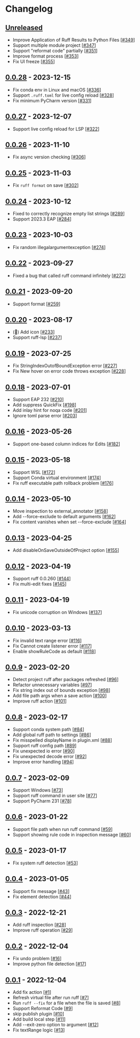 # Changelog

## [Unreleased]
- Improve Application of Ruff Results to Python Files [[#349](https://github.com/koxudaxi/ruff-pycharm-plugin/pull/349)]
- Support multiple module project [[#347](https://github.com/koxudaxi/ruff-pycharm-plugin/pull/347)]
- Support "reformat code" partially [[#351](https://github.com/koxudaxi/ruff-pycharm-plugin/pull/351)]
- Improve format process [[#353](https://github.com/koxudaxi/ruff-pycharm-plugin/pull/353)]
- Fix UI freeze [[#355](https://github.com/koxudaxi/ruff-pycharm-plugin/pull/355)]

## [0.0.28] - 2023-12-15

- Fix conda env in Linux and macOS [[#336](https://github.com/koxudaxi/ruff-pycharm-plugin/pull/336)]
- Support `.ruff.toml` for live config reload [[#328](https://github.com/koxudaxi/ruff-pycharm-plugin/pull/328)]
- Fix minimum PyCharm version [[#331](https://github.com/koxudaxi/ruff-pycharm-plugin/pull/331)]

## [0.0.27] - 2023-12-07

- Support live config reload for LSP [[#322](https://github.com/koxudaxi/ruff-pycharm-plugin/pull/322)]

## [0.0.26] - 2023-11-10

- Fix async version checking [[#306](https://github.com/koxudaxi/ruff-pycharm-plugin/pull/306)]

## [0.0.25] - 2023-11-03

- Fix `ruff format` on save [[#302](https://github.com/koxudaxi/ruff-pycharm-plugin/pull/302)]

## [0.0.24] - 2023-10-12

- Fixed to correctly recognize empty list strings [[#289](https://github.com/koxudaxi/ruff-pycharm-plugin/pull/289)]
- Support 2023.3 EAP [[#284](https://github.com/koxudaxi/ruff-pycharm-plugin/pull/284)]

## [0.0.23] - 2023-10-03

- Fix random illegalargumentexception [[#274](https://github.com/koxudaxi/ruff-pycharm-plugin/pull/274)]

## [0.0.22] - 2023-09-27

- Fixed a bug that called ruff command infinitely [[#272](https://github.com/koxudaxi/ruff-pycharm-plugin/pull/272)]

## [0.0.21] - 2023-09-20

- Support format [[#259](https://github.com/koxudaxi/ruff-pycharm-plugin/pull/259)]

## [0.0.20] - 2023-08-17

- (🎁) Add icon [[#233](https://github.com/koxudaxi/ruff-pycharm-plugin/pull/233)]
- Support ruff-lsp [[#237](https://github.com/koxudaxi/ruff-pycharm-plugin/pull/237)]

## [0.0.19] - 2023-07-25

- Fix StringIndexOutofBoundException error [[#227](https://github.com/koxudaxi/ruff-pycharm-plugin/pull/227)]
- Fix New hover on error code throws exception [[#228](https://github.com/koxudaxi/ruff-pycharm-plugin/pull/228)]

## [0.0.18] - 2023-07-01

- Support EAP 232 [[#210](https://github.com/koxudaxi/ruff-pycharm-plugin/pull/210)]
- Add suppress QuickFix [[#198](https://github.com/koxudaxi/ruff-pycharm-plugin/pull/189)]
- Add inlay hint for noqa code [[#201](https://github.com/koxudaxi/ruff-pycharm-plugin/pull/201)]
- Ignore toml parse error [[#203](https://github.com/koxudaxi/ruff-pycharm-plugin/pull/203)]

## [0.0.16] - 2023-05-26

- Support one-based column indices for Edits [[#182](https://github.com/koxudaxi/ruff-pycharm-plugin/pull/182)]

## [0.0.15] - 2023-05-18

- Support WSL [[#172](https://github.com/koxudaxi/ruff-pycharm-plugin/pull/172)]
- Support Conda virtual environment [[#174](https://github.com/koxudaxi/ruff-pycharm-plugin/pull/174)]
- Fix ruff executable path rollback problem [[#176](https://github.com/koxudaxi/ruff-pycharm-plugin/pull/176)]

## [0.0.14] - 2023-05-10

- Move inspection to external_annotator [[#158](https://github.com/koxudaxi/ruff-pycharm-plugin/pull/158)]
- Add --force-exclude to default arguments [[#162](https://github.com/koxudaxi/ruff-pycharm-plugin/pull/162)]
- Fix content vanishes when set --force-exclude [[#164](https://github.com/koxudaxi/ruff-pycharm-plugin/pull/164)]

## [0.0.13] - 2023-04-25

- Add disableOnSaveOutsideOfProject option [[#155](https://github.com/koxudaxi/ruff-pycharm-plugin/pull/155)]

## [0.0.12] - 2023-04-19

- Support ruff 0.0.260 [[#144](https://github.com/koxudaxi/ruff-pycharm-plugin/pull/144)]
- Fix multi-edit fixes [[#145](https://github.com/koxudaxi/ruff-pycharm-plugin/pull/145)]

## [0.0.11] - 2023-04-19

- Fix unicode corruption on Windows [[#137](https://github.com/koxudaxi/ruff-pycharm-plugin/pull/137)]

## [0.0.10] - 2023-03-13

- Fix invalid text range error [[#116](https://github.com/koxudaxi/ruff-pycharm-plugin/pull/116)]
- Fix Cannot create listener error [[#117](https://github.com/koxudaxi/ruff-pycharm-plugin/pull/117)]
- Enable showRuleCode as default [[#118](https://github.com/koxudaxi/ruff-pycharm-plugin/pull/118)]

## [0.0.9] - 2023-02-20

- Detect project ruff after packages refreshed [[#96](https://github.com/koxudaxi/ruff-pycharm-plugin/pull/96)]
- Refactor unnecessary variables [[#97](https://github.com/koxudaxi/ruff-pycharm-plugin/pull/97)]
- Fix string index out of bounds exception [[#98](https://github.com/koxudaxi/ruff-pycharm-plugin/pull/98)]
- Add file path args when a save action [[#100](https://github.com/koxudaxi/ruff-pycharm-plugin/pull/100)]
- Improve ruff action [[#101](https://github.com/koxudaxi/ruff-pycharm-plugin/pull/101)]

## [0.0.8] - 2023-02-17

- Support conda system path  [[#84](https://github.com/koxudaxi/ruff-pycharm-plugin/pull/84)]
- Add global ruff path to settings [[#86](https://github.com/koxudaxi/ruff-pycharm-plugin/pull/86)]
- Fix misspelled displayName in plugin.xml [[#88](https://github.com/koxudaxi/ruff-pycharm-plugin/pull/88)]
- Support ruff config path [[#89](https://github.com/koxudaxi/ruff-pycharm-plugin/pull/89)]
- Fix unexpected io error [[#90](https://github.com/koxudaxi/ruff-pycharm-plugin/pull/90)]
- Fix unexpected decode error  [[#92](https://github.com/koxudaxi/ruff-pycharm-plugin/pull/92)]
- Improve error handling [[#94](https://github.com/koxudaxi/ruff-pycharm-plugin/pull/94)]

## [0.0.7] - 2023-02-09

- Support Windows [[#73](https://github.com/koxudaxi/ruff-pycharm-plugin/pull/73)]
- Support ruff command in user site  [[#77](https://github.com/koxudaxi/ruff-pycharm-plugin/pull/77)]
- Support PyCharm 231 [[#78](https://github.com/koxudaxi/ruff-pycharm-plugin/pull/78)]

## [0.0.6] - 2023-01-22

- Support file path when run ruff command [[#59](https://github.com/koxudaxi/ruff-pycharm-plugin/pull/59)]
- Support showing rule code in inspection message [[#60](https://github.com/koxudaxi/ruff-pycharm-plugin/pull/60)]

## [0.0.5] - 2023-01-17

- Fix system ruff detection [[#53](https://github.com/koxudaxi/ruff-pycharm-plugin/pull/53)]

## [0.0.4] - 2023-01-05

- Support fix message [[#43](https://github.com/koxudaxi/ruff-pycharm-plugin/pull/43)]
- Fix element detection [[#44](https://github.com/koxudaxi/ruff-pycharm-plugin/pull/44)]

## [0.0.3] - 2022-12-21

- Add ruff inspection [[#28](https://github.com/koxudaxi/ruff-pycharm-plugin/pull/28)]
- Improve ruff operation [[#29](https://github.com/koxudaxi/ruff-pycharm-plugin/pull/29)]

## [0.0.2] - 2022-12-04

- Fix undo problem [[#16](https://github.com/koxudaxi/ruff-pycharm-plugin/pull/16)]
- Improve python file detection [[#17](https://github.com/koxudaxi/ruff-pycharm-plugin/pull/17)]

## [0.0.1] - 2022-12-04

- Add fix action [[#1](https://github.com/koxudaxi/ruff-pycharm-plugin/pull/1)]
- Refresh virtual file after run ruff [[#7](https://github.com/koxudaxi/ruff-pycharm-plugin/pull/7)]
- Run `ruff --fix` for a file when the file is saved [[#8](https://github.com/koxudaxi/ruff-pycharm-plugin/pull/8)]
- Support Reformat Code [[#9](https://github.com/koxudaxi/ruff-pycharm-plugin/pull/9)]
- skip publish plugin [[#10](https://github.com/koxudaxi/ruff-pycharm-plugin/pull/10)]
- Add build local step [[#11](https://github.com/koxudaxi/ruff-pycharm-plugin/pull/11)]
- Add --exit-zero option to argument [[#12](https://github.com/koxudaxi/ruff-pycharm-plugin/pull/12)]
- Fix textRange logic [[#13](https://github.com/koxudaxi/ruff-pycharm-plugin/pull/13)]

[Unreleased]: https://github.com/koxudaxi/ruff-pycharm-plugin/compare/v0.0.28...HEAD
[0.0.28]: https://github.com/koxudaxi/ruff-pycharm-plugin/compare/v0.0.27...v0.0.28
[0.0.27]: https://github.com/koxudaxi/ruff-pycharm-plugin/compare/v0.0.26...v0.0.27
[0.0.26]: https://github.com/koxudaxi/ruff-pycharm-plugin/compare/v0.0.25...v0.0.26
[0.0.25]: https://github.com/koxudaxi/ruff-pycharm-plugin/compare/v0.0.24...v0.0.25
[0.0.24]: https://github.com/koxudaxi/ruff-pycharm-plugin/compare/v0.0.23...v0.0.24
[0.0.23]: https://github.com/koxudaxi/ruff-pycharm-plugin/compare/v0.0.22...v0.0.23
[0.0.22]: https://github.com/koxudaxi/ruff-pycharm-plugin/compare/v0.0.21...v0.0.22
[0.0.21]: https://github.com/koxudaxi/ruff-pycharm-plugin/compare/v0.0.20...v0.0.21
[0.0.20]: https://github.com/koxudaxi/ruff-pycharm-plugin/compare/v0.0.19...v0.0.20
[0.0.19]: https://github.com/koxudaxi/ruff-pycharm-plugin/compare/v0.0.18...v0.0.19
[0.0.18]: https://github.com/koxudaxi/ruff-pycharm-plugin/compare/v0.0.16...v0.0.18
[0.0.16]: https://github.com/koxudaxi/ruff-pycharm-plugin/compare/v0.0.15...v0.0.16
[0.0.15]: https://github.com/koxudaxi/ruff-pycharm-plugin/compare/v0.0.14...v0.0.15
[0.0.14]: https://github.com/koxudaxi/ruff-pycharm-plugin/compare/v0.0.13...v0.0.14
[0.0.13]: https://github.com/koxudaxi/ruff-pycharm-plugin/compare/v0.0.12...v0.0.13
[0.0.12]: https://github.com/koxudaxi/ruff-pycharm-plugin/compare/v0.0.11...v0.0.12
[0.0.11]: https://github.com/koxudaxi/ruff-pycharm-plugin/compare/v0.0.10...v0.0.11
[0.0.10]: https://github.com/koxudaxi/ruff-pycharm-plugin/compare/v0.0.9...v0.0.10
[0.0.9]: https://github.com/koxudaxi/ruff-pycharm-plugin/compare/v0.0.8...v0.0.9
[0.0.8]: https://github.com/koxudaxi/ruff-pycharm-plugin/compare/v0.0.7...v0.0.8
[0.0.7]: https://github.com/koxudaxi/ruff-pycharm-plugin/compare/v0.0.6...v0.0.7
[0.0.6]: https://github.com/koxudaxi/ruff-pycharm-plugin/compare/v0.0.5...v0.0.6
[0.0.5]: https://github.com/koxudaxi/ruff-pycharm-plugin/compare/v0.0.4...v0.0.5
[0.0.4]: https://github.com/koxudaxi/ruff-pycharm-plugin/compare/v0.0.3...v0.0.4
[0.0.3]: https://github.com/koxudaxi/ruff-pycharm-plugin/compare/v0.0.2...v0.0.3
[0.0.2]: https://github.com/koxudaxi/ruff-pycharm-plugin/compare/v0.0.1...v0.0.2
[0.0.1]: https://github.com/koxudaxi/ruff-pycharm-plugin/commits/v0.0.1
